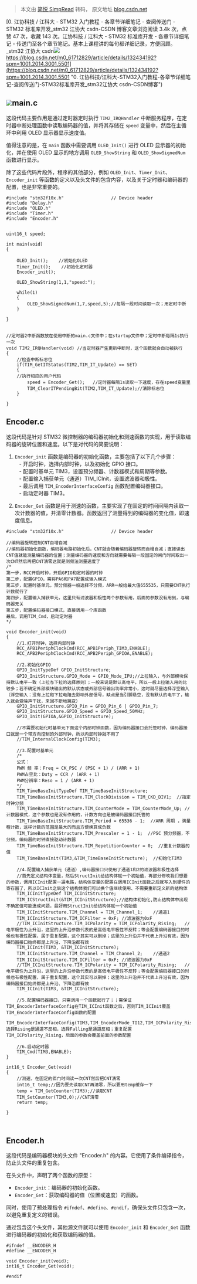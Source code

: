 > 本文由 [简悦 SimpRead](http://ksria.com/simpread/) 转码， 原文地址 [blog.csdn.net](https://blog.csdn.net/m0_61712829/article/details/133499078)

  
[0. 江协科技 / 江科大 - STM32 入门教程 - 各章节详细笔记 - 查阅传送门 - STM32 标准库开发_stm32 江协大 csdn-CSDN 博客文章浏览阅读 3.4k 次，点赞 47 次，收藏 143 次。江协科技 / 江科大 - STM32 标准库开发 - 各章节详细笔记 - 传送门至各个章节笔记。基本上课程讲的每句都详细记录，方便回顾。_stm32 江协大 csdn![](https://i-blog.csdnimg.cn/blog_migrate/be19846480ab44ce477585fc567aeaa0.png)https://blog.csdn.net/m0_61712829/article/details/132434192?spm=1001.2014.3001.5501](https://blog.csdn.net/m0_61712829/article/details/132434192?spm=1001.2014.3001.5501 "0. 江协科技/江科大-STM32入门教程-各章节详细笔记-查阅传送门-STM32标准库开发_stm32江协大 csdn-CSDN博客")

![](https://i-blog.csdnimg.cn/blog_migrate/8da526b51a6341b776dbea8389c0f7b4.jpeg)main.c
---------------------------------------------------------------------------------------

这段代码主要作用是通过定时器定时执行 `TIM2_IRQHandler` 中断服务程序，在定时器中断处理函数中读取编码器的值，并将其存储在 `speed` 变量中，然后在主循环中利用 OLED 显示器显示速度值。

值得注意的是，在 `main` 函数中需要调用 `OLED_Init()` 进行 OLED 显示器的初始化，并在使用 OLED 显示的地方调用 `OLED_ShowString` 和 `OLED_ShowSignedNum` 函数进行显示。

除了这些代码片段外，程序的其他部分，例如 `OLED_Init`、`Timer_Init`、`Encoder_init` 等函数的定义以及头文件的包含内容，以及关于定时器和编码器的配置，也是非常重要的。

```
#include "stm32f10x.h"                  // Device header
#include "Delay.h"
#include "OLED.h"
#include "Timer.h"
#include "Encoder.h"
 
 
uint16_t speed;
 
int main(void)
{
	
	OLED_Init();	//初始化OLED
	Timer_Init();    //初始化定时器
	Encoder_init();
	
	OLED_ShowString(1,1,"speed:");
 
	while(1)
	{
		OLED_ShowSignedNum(1,7,speed,5);//每隔一段时间读取一次；用定时中断
	}
 
}
 
 
//定时器2中断函数放在使用中断的main.c文件中；在startup文件中；定时中断每隔1s执行一次
void TIM2_IRQHandler(void) //当定时器产生更新中断时，这个函数就会自动被执行
{
	//检查中断标志位
	if(TIM_GetITStatus(TIM2,TIM_IT_Update) == SET)
	{
	//执行相应的用户代码
		speed = Encoder_Get();   //定时器每隔1s读取一下速度，存在speed变量里
		TIM_ClearITPendingBit(TIM2,TIM_IT_Update);//清除标志位
	}
 
}
```

Encoder.c
---------

这段代码是针对 STM32 微控制器的编码器初始化和测速函数的实现，用于读取编码器的旋转位置和速度。以下是对代码的简要说明：

1. `Encoder_init` 函数是编码器的初始化函数，主要包括了以下几个步骤：  
   - 开启时钟，选择内部时钟，以及初始化 GPIO 接口。  
   - 配置时基单元 TIM3，设置预分频器、计数器模式和周期等参数。  
   - 配置输入捕获单元（通道）TIM_ICInit，设置滤波器和极性。  
   - 最后调用 `TIM_EncoderInterfaceConfig` 函数配置编码器接口。  
   - 启动定时器 TIM3。

2. `Encoder_Get` 函数是用于测速的函数，主要实现了在固定的时间间隔内读取一次计数器的值，并清零计数器。函数返回了测量得到的编码器的变化值，即速度信息。

```
#include "stm32f10x.h"                  // Device header
 
//编码器旋转控制CNT自增自减	
//编码器初始化函数，编码器电路初始化后，CNT就会随着编码器旋转而自增自减；直接读出CNT值就能测量编码器的位置；测量编码器的速度和方向就需要每隔一段固定的闸门时间取出一次CNT然后再把CNT清零这就是测频法测量速度了
/*
第一步，RCC开启时钟，开启GPIO和定时器的时钟
第二步，配置GPIO，需将PA6和PA7配置成输入模式
第三步，配置时基单元，预分频器一般选择不分频，ARR一般给最大值655535，只需要CNT执行计数就行了
第四步，配置输入捕获单元，这里只有滤波器和极性两个参数有用，后面的参数没有用到，与编码器无关
第五步，配置编码器接口模式，直接调用一个库函数
最后，调用TIM_Cmd，启动定时器
*/
 
void Encoder_init(void)
{
	//1.打开时钟，选择内部时钟
	RCC_APB1PeriphClockCmd(RCC_APB1Periph_TIM3,ENABLE);
	RCC_APB2PeriphClockCmd(RCC_APB2Periph_GPIOA,ENABLE);
	
	//2.初始化GPIO
	GPIO_InitTypeDef GPIO_InitStructure;		
	GPIO_InitStructure.GPIO_Mode = GPIO_Mode_IPU;//上拉输入，与外部模块保持默认电平一致（上拉与下拉的选择原则）；一般来说是默认高电平，所以一般上拉输入用的比较多；若不确定外部模块输出的默认状态或外部信号输出功率非常小，这时就尽量选择浮空输入（浮空输入：没有上拉和下拉电阻去影响外部信号，缺点是当引脚悬空，没有默认的电平了，输入就会受噪声干扰，来回不断地跳变）
	GPIO_InitStructure.GPIO_Pin = GPIO_Pin_6 | GPIO_Pin_7;	
	GPIO_InitStructure.GPIO_Speed = GPIO_Speed_50MHz; 
	GPIO_Init(GPIOA,&GPIO_InitStructure);		
	
	//不需要初始化时基单元下面这个内部时钟函数，因为编码器接口会托管时钟，编码器接口就是一个带方向控制的外部时钟，所以内部时钟就不用了
	//TIM_InternalClockConfig(TIM3);
	
	//3.配置时基单元 
	/*
	公式：
	PWM 频 率：Freq = CK_PSC / (PSC + 1) / (ARR + 1)
	PWM占空比：Duty = CCR / (ARR + 1)
	PWM分辨率：Reso = 1 / (ARR + 1)
	*/
	TIM_TimeBaseInitTypeDef TIM_TimeBaseInitStructure;
	TIM_TimeBaseInitStructure.TIM_ClockDivision = TIM_CKD_DIV1;  //指定时钟分频
	TIM_TimeBaseInitStructure.TIM_CounterMode = TIM_CounterMode_Up; //计数器模式，这个参数也是没有作用的，计数方向也是被编码器接口托管的
	TIM_TimeBaseInitStructure.TIM_Period = 65536 - 1;  //ARR 周期 ，满量程计数，这样计数的范围是最大的而且方便换算成负数
	TIM_TimeBaseInitStructure.TIM_Prescaler = 1 - 1;  //PSC 预分频器，不分频，编码器的时钟直接驱动计数器
	TIM_TimeBaseInitStructure.TIM_RepetitionCounter = 0;  //重复计数器的值
	TIM_TimeBaseInit(TIM3,&TIM_TimeBaseInitStructure);	//初始化TIM3
	
	//4.配置输入捕获单元（通道）,编码器接口只使用了通道1和2的滤波器和极性选择
	//首先定义结构体变量，然后StructInit给结构体赋一个初始值，再部分修改我们想要的参数，调用ICInit配置一遍电路，结构体变量的配置在调用ICInit函数之后就写入到硬件的寄存器了，所以ICInit之后这个结构体我们可以换个值继续使用、不需要重新定义新的结构体
	TIM_ICInitTypeDef TIM_ICInitStructure;
	TIM_ICStructInit(&TIM_ICInitStructure);//结构体初始化,防止结构体中出现不确定值可能造成问题，最好用StructInit给结构体赋一个初始值
	TIM_ICInitStructure.TIM_Channel = TIM_Channel_1;	//通道1
	TIM_ICInitStructure.TIM_ICFilter = 0xF;	//滤波器为0xF
	//TIM_ICInitStructure.TIM_ICPolarity = TIM_ICPolarity_Rising;	//电平极性为上升沿，这里的上升沿参数代表的是高低电平极性不反转；等会配置编码器接口的时候也有极性配置，属于重复配置，这个其实可以删掉；这里的上升沿并不代表上升沿有效，因为编码器接口始终都是上升沿、下降沿都有效
	TIM_ICInit(TIM3, &TIM_ICInitStructure);
	TIM_ICInitStructure.TIM_Channel = TIM_Channel_2;	//通道2
	TIM_ICInitStructure.TIM_ICFilter = 0xF;	//滤波器为0xF
	//TIM_ICInitStructure.TIM_ICPolarity = TIM_ICPolarity_Rising;	//电平极性为上升沿，这里的上升沿参数代表的是高低电平极性不反转；等会配置编码器接口的时候也有极性配置，属于重复配置，这个其实可以删掉；这里的上升沿并不代表上升沿有效，因为编码器接口始终都是上升沿、下降沿都有效
	TIM_ICInit(TIM3, &TIM_ICInitStructure);
	
	//5.配置编码器接口，只需调用一个函数就行了；；需保证TIM_EncoderInterfaceConfig在TIM_ICInit函数之后，否则TIM_ICInit覆盖TIM_EncoderInterfaceConfig函数的配置
	TIM_EncoderInterfaceConfig(TIM3,TIM_EncoderMode_TI12,TIM_ICPolarity_Rising,TIM_ICPolarity_Rising);//选择Rising是通道不反相，选择Falling是通道反相；重复配置TIM_ICPolarity_Rising，后面的参数会覆盖前面的参数配置
	
	//6.启动定时器
	TIM_Cmd(TIM3,ENABLE);
}
 
int16_t Encoder_Get(void)
{
	//测速，在固定的匝门时间读一次CNT然后把CNT清零
	int16_t temp;//因为要先读取CNT再清零，所以要用temp缓存一下
	temp = TIM_GetCounter(TIM3);//读取CNT
	TIM_SetCounter(TIM3,0);//CNT清零	
	return temp;
 
}
 
 
```

Encoder.h
---------

这段代码是编码器模块的头文件 "Encoder.h" 的内容。它使用了条件编译指令，防止头文件的重复包含。

在头文件中，声明了两个函数的原型：  
- `Encoder_init`：编码器的初始化函数。  
- `Encoder_Get`：获取编码器的值（位置或速度）的函数。

同时，使用了预处理指令 `#ifndef`、`#define`、`#endif`，确保头文件只包含一次，以避免重复定义的错误。

通过包含这个头文件，其他源文件就可以使用 `Encoder_init` 和 `Encoder_Get` 函数进行编码器的初始化和获取编码器的值。

```
#ifndef __ENCODER_H
#define __ENCODER_H
 
void Encoder_init(void);
int16_t Encoder_Get(void);
 
#endif
```